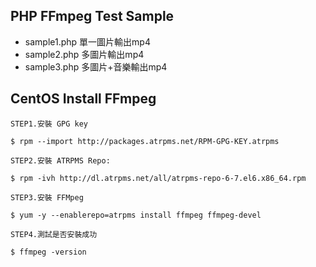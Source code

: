 ## PHP FFmpeg Test Sample

- sample1.php 單一圖片輸出mp4
- sample2.php 多圖片輸出mp4
- sample3.php 多圖片+音樂輸出mp4

## CentOS Install FFmpeg 

    STEP1.安裝 GPG key 

    $ rpm --import http://packages.atrpms.net/RPM-GPG-KEY.atrpms

    STEP2.安裝 ATRPMS Repo:

    $ rpm -ivh http://dl.atrpms.net/all/atrpms-repo-6-7.el6.x86_64.rpm

    STEP3.安裝 FFMpeg 

    $ yum -y --enablerepo=atrpms install ffmpeg ffmpeg-devel

    STEP4.測試是否安裝成功
    
    $ ffmpeg -version
